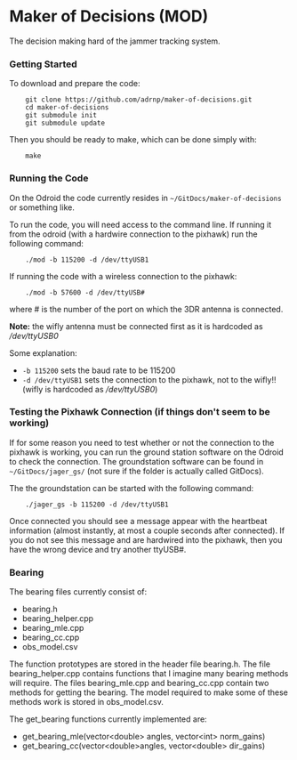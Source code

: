 # Maker of Decisions (MOD)
The decision making hard of the jammer tracking system.

### Getting Started

To download and prepare the code:

        git clone https://github.com/adrnp/maker-of-decisions.git
        cd maker-of-decisions
        git submodule init
        git submodule update

Then you should be ready to make, which can be done simply with:

        make

### Running the Code
On the Odroid the code currently resides in `~/GitDocs/maker-of-decisions` or something like.

To run the code, you will need access to the command line.  If running it from the odroid (with a hardwire connection to the pixhawk) run the following command:

        ./mod -b 115200 -d /dev/ttyUSB1

If running the code with a wireless connection to the pixhawk:

        ./mod -b 57600 -d /dev/ttyUSB#

where # is the number of the port on which the 3DR antenna is connected.

**Note:** the wifly antenna must be connected first as it is hardcoded as */dev/ttyUSB0*

Some explanation:
 - `-b 115200` sets the baud rate to be 115200
 - `-d /dev/ttyUSB1` sets the connection to the pixhawk, not to the wifly!! (wifly is hardcoded as */dev/ttyUSB0*)

### Testing the Pixhawk Connection (if things don't seem to be working)
If for some reason you need to test whether or not the connection to the pixhawk is working, you can run the ground station software on the Odroid to check the connection.  The groundstation software can be found in `~/GitDocs/jager_gs/` (not sure if the folder is actually called GitDocs).

The the groundstation can be started with the following command:

        ./jager_gs -b 115200 -d /dev/ttyUSB1

Once connected you should see a message appear with the heartbeat information (almost instantly, at most a couple seconds after connected).  If you do not see this message and are hardwired into the pixhawk, then you have the wrong device and try another ttyUSB#.

### Bearing
The bearing files currently consist of:
* bearing.h
* bearing\_helper.cpp
* bearing\_mle.cpp
* bearing\_cc.cpp
* obs\_model.csv

The function prototypes are stored in the header file bearing.h.
The file bearing\_helper.cpp contains functions that I imagine many bearing methods will require.
The files bearing\_mle.cpp and bearing\_cc.cpp contain two methods for getting the bearing.
The model required to make some of these methods work is stored in obs\_model.csv.

The get\_bearing functions currently implemented are:
* get\_bearing\_mle(vector\<double\> angles, vector\<int\> norm\_gains)
* get\_bearing\_cc(vector\<double\>angles, vector\<double\> dir\_gains)
